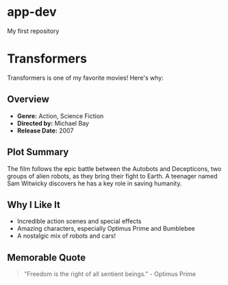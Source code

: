# app-dev
My first repository

# Transformers  
Transformers is one of my favorite movies! Here's why:  

## Overview  
- **Genre:** Action, Science Fiction  
- **Directed by:** Michael Bay  
- **Release Date:** 2007  

## Plot Summary  
The film follows the epic battle between the Autobots and Decepticons, two groups of alien robots, as they bring their fight to Earth. A teenager named Sam Witwicky discovers he has a key role in saving humanity.  

## Why I Like It  
- Incredible action scenes and special effects  
- Amazing characters, especially Optimus Prime and Bumblebee  
- A nostalgic mix of robots and cars!  

## Memorable Quote  
> "Freedom is the right of all sentient beings." - Optimus Prime

